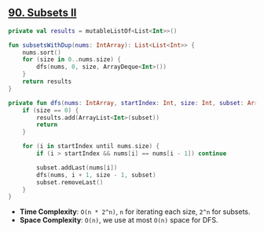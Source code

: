 ## [90. Subsets II](https://leetcode.com/problems/subsets-ii/)

```kotlin
private val results = mutableListOf<List<Int>>()

fun subsetsWithDup(nums: IntArray): List<List<Int>> {
    nums.sort()
    for (size in 0..nums.size) {
        dfs(nums, 0, size, ArrayDeque<Int>())
    }
    return results    
}

private fun dfs(nums: IntArray, startIndex: Int, size: Int, subset: ArrayDeque<Int>) {
    if (size == 0) {
        results.add(ArrayList<Int>(subset))
        return
    }

    for (i in startIndex until nums.size) {
        if (i > startIndex && nums[i] == nums[i - 1]) continue

        subset.addLast(nums[i])
        dfs(nums, i + 1, size - 1, subset)
        subset.removeLast()
    }
}
```

* **Time Complexity**: `O(n * 2^n)`, `n` for iterating each size, `2^n` for subsets.
* **Space Complexity**: `O(n)`, we use at most `O(n)` space for DFS.